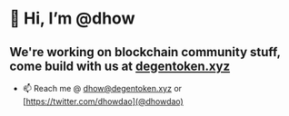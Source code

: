 # 👋 Hi, I’m @dhow
## We're working on blockchain community stuff, come build with us at [degentoken.xyz](https://degentoken.xyz)
- 📫 Reach me @ dhow@degentoken.xyz or [https://twitter.com/dhowdao](@dhowdao)

<!---
degen-dhow/degen-dhow is a ✨ special ✨ repository because its `README.md` (this file) appears on your GitHub profile.
You can click the Preview link to take a look at your changes.
--->
